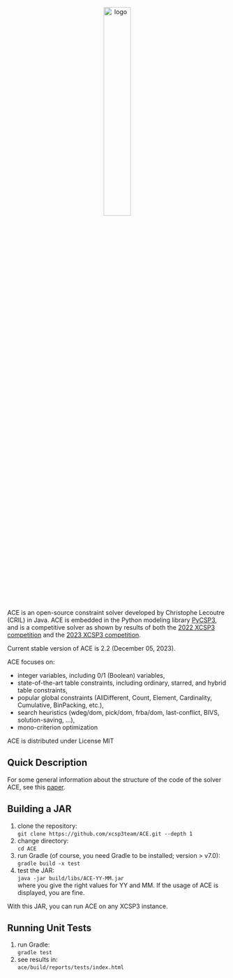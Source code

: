 
<div id="logo" align="center">
<img width="35%" src="src/main/resources/logoAce.png" alt="logo"/>
</div>

ACE is an open-source constraint solver developed by Christophe Lecoutre (CRIL) in Java.
ACE is embedded in the Python modeling library [PyCSP3](https://pycsp.org/), and is a competitive solver as shown by results of both the [2022 XCSP3 competition](https://www.cril.univ-artois.fr/XCSP22/) and the [2023 XCSP3 competition](https://www.cril.univ-artois.fr/XCSP23/).

Current stable version of ACE is 2.2 (December 05, 2023).

ACE focuses on:
- integer variables, including 0/1 (Boolean) variables,
- state-of-the-art table constraints, including ordinary, starred, and hybrid table constraints,
- popular global constraints (AllDifferent, Count, Element, Cardinality, Cumulative, BinPacking, etc.),
- search heuristics (wdeg/dom, pick/dom, frba/dom, last-conflict, BIVS, solution-saving, ...),
- mono-criterion optimization

ACE is distributed under License MIT

## Quick Description

For some general information about the structure of the code of the solver ACE, see this [paper](https://arxiv.org/abs/2302.05405). 



## Building a JAR

1. clone the repository:  
   `git clone https://github.com/xcsp3team/ACE.git --depth 1`
1. change directory:  
   `cd ACE`
1. run Gradle (of course, you need Gradle to be installed; version > v7.0):  
   `gradle build -x test`  
1. test the JAR:  
   `java -jar build/libs/ACE-YY-MM.jar`   
where you give the right values for YY and MM.
If the usage of ACE is displayed, you are fine. 

With this JAR, you can run ACE on any XCSP3 instance.

## Running Unit Tests

1. run Gradle:  
   `gradle test`
1. see results in:  
   `ace/build/reports/tests/index.html`
